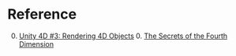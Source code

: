 # Reference

0. [Unity 4D #3: Rendering 4D Objects](https://www.alanzucconi.com/2023/07/06/rendering-4d-objects/)
	0. [The Secrets of the Fourth Dimension](https://www.youtube.com/watch?v=5eSZZnOS2h8)

